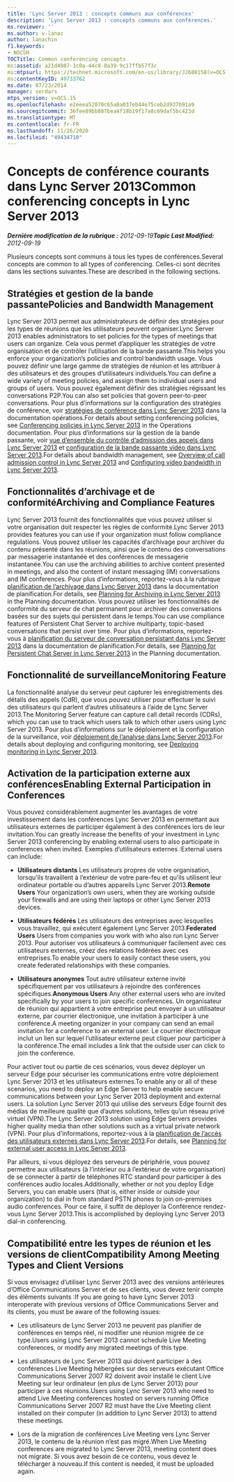 ```yaml
---
title: 'Lync Server 2013 : concepts communs aux conférences'
description: 'Lync Server 2013 : concepts communs aux conférences.'
ms.reviewer: ''
ms.author: v-lanac
author: lanachin
f1.keywords:
- NOCSH
TOCTitle: Common conferencing concepts
ms:assetid: a21d4987-1c0a-44c8-8a39-9c17ffb57f3c
ms:mtpsurl: https://technet.microsoft.com/en-us/library/JJ688158(v=OCS.15)
ms:contentKeyID: 49733762
ms.date: 07/23/2014
manager: serdars
mtps_version: v=OCS.15
ms.openlocfilehash: e2eeea52070c65a8a037eb44e75ceb2d937b91a9
ms.sourcegitcommit: 36fee89bb887bea4f18b19f17a8c69daf5bc423d
ms.translationtype: MT
ms.contentlocale: fr-FR
ms.lasthandoff: 11/26/2020
ms.locfileid: "49434710"
---
```

# <a name="common-conferencing-concepts-in-lync-server-2013"></a><span data-ttu-id="68cb5-103">Concepts de conférence courants dans Lync Server 2013</span><span class="sxs-lookup"><span data-stu-id="68cb5-103">Common conferencing concepts in Lync Server 2013</span></span>

<div data-xmlns="http://www.w3.org/1999/xhtml">

<div class="topic" data-xmlns="http://www.w3.org/1999/xhtml" data-msxsl="urn:schemas-microsoft-com:xslt" data-cs="https://msdn.microsoft.com/">

<div data-asp="https://msdn2.microsoft.com/asp">



</div>

<div id="mainSection">

<div id="mainBody"><span data-ttu-id="68cb5-104">

<span> </span></span><span class="sxs-lookup"><span data-stu-id="68cb5-104">

<span> </span></span></span>

<span data-ttu-id="68cb5-105">_**Dernière modification de la rubrique :** 2012-09-19_</span><span class="sxs-lookup"><span data-stu-id="68cb5-105">_**Topic Last Modified:** 2012-09-19_</span></span>

<span data-ttu-id="68cb5-106">Plusieurs concepts sont communs à tous les types de conférences.</span><span class="sxs-lookup"><span data-stu-id="68cb5-106">Several concepts are common to all types of conferencing.</span></span> <span data-ttu-id="68cb5-107">Celles-ci sont décrites dans les sections suivantes.</span><span class="sxs-lookup"><span data-stu-id="68cb5-107">These are described in the following sections.</span></span>

<div>

## <a name="policies-and-bandwidth-management"></a><span data-ttu-id="68cb5-108">Stratégies et gestion de la bande passante</span><span class="sxs-lookup"><span data-stu-id="68cb5-108">Policies and Bandwidth Management</span></span>

<span data-ttu-id="68cb5-109">Lync Server 2013 permet aux administrateurs de définir des stratégies pour les types de réunions que les utilisateurs peuvent organiser.</span><span class="sxs-lookup"><span data-stu-id="68cb5-109">Lync Server 2013 enables administrators to set policies for the types of meetings that users can organize.</span></span> <span data-ttu-id="68cb5-110">Cela vous permet d’appliquer les stratégies de votre organisation et de contrôler l’utilisation de la bande passante.</span><span class="sxs-lookup"><span data-stu-id="68cb5-110">This helps you enforce your organization’s policies and control bandwidth usage.</span></span> <span data-ttu-id="68cb5-111">Vous pouvez définir une large gamme de stratégies de réunion et les attribuer à des utilisateurs et des groupes d’utilisateurs individuels.</span><span class="sxs-lookup"><span data-stu-id="68cb5-111">You can define a wide variety of meeting policies, and assign them to individual users and groups of users.</span></span> <span data-ttu-id="68cb5-112">Vous pouvez également définir des stratégies régissant les conversations P2P.</span><span class="sxs-lookup"><span data-stu-id="68cb5-112">You can also set policies that govern peer-to-peer conversations.</span></span> <span data-ttu-id="68cb5-113">Pour plus d’informations sur la configuration des stratégies de conférence, voir [stratégies de conférence dans Lync Server 2013](lync-server-2013-conferencing-policies.md) dans la documentation opérations.</span><span class="sxs-lookup"><span data-stu-id="68cb5-113">For details about setting conferencing policies, see [Conferencing policies in Lync Server 2013](lync-server-2013-conferencing-policies.md) in the Operations documentation.</span></span> <span data-ttu-id="68cb5-114">Pour plus d’informations sur la gestion de la bande passante, voir [vue d’ensemble du contrôle d’admission des appels dans Lync Server 2013](lync-server-2013-overview-of-call-admission-control.md) et [configuration de la bande passante vidéo dans Lync Server 2013](lync-server-2013-configuring-video-bandwidth.md).</span><span class="sxs-lookup"><span data-stu-id="68cb5-114">For details about bandwidth management, see [Overview of call admission control in Lync Server 2013](lync-server-2013-overview-of-call-admission-control.md) and [Configuring video bandwidth in Lync Server 2013](lync-server-2013-configuring-video-bandwidth.md).</span></span>

</div>

<div>

## <a name="archiving-and-compliance-features"></a><span data-ttu-id="68cb5-115">Fonctionnalités d’archivage et de conformité</span><span class="sxs-lookup"><span data-stu-id="68cb5-115">Archiving and Compliance Features</span></span>

<span data-ttu-id="68cb5-116">Lync Server 2013 fournit des fonctionnalités que vous pouvez utiliser si votre organisation doit respecter les règles de conformité.</span><span class="sxs-lookup"><span data-stu-id="68cb5-116">Lync Server 2013 provides features you can use if your organization must follow compliance regulations.</span></span> <span data-ttu-id="68cb5-117">Vous pouvez utiliser les capacités d’archivage pour archiver du contenu présenté dans les réunions, ainsi que le contenu des conversations par messagerie instantanée et des conférences de messagerie instantanée.</span><span class="sxs-lookup"><span data-stu-id="68cb5-117">You can use the archiving abilities to archive content presented in meetings, and also the content of instant messaging (IM) conversations and IM conferences.</span></span> <span data-ttu-id="68cb5-118">Pour plus d’informations, reportez-vous à la rubrique [planification de l’archivage dans Lync Server 2013](lync-server-2013-planning-for-archiving.md) dans la documentation de planification.</span><span class="sxs-lookup"><span data-stu-id="68cb5-118">For details, see [Planning for Archiving in Lync Server 2013](lync-server-2013-planning-for-archiving.md) in the Planning documentation.</span></span> <span data-ttu-id="68cb5-119">Vous pouvez utiliser les fonctionnalités de conformité du serveur de chat permanent pour archiver des conversations basées sur des sujets qui persistent dans le temps.</span><span class="sxs-lookup"><span data-stu-id="68cb5-119">You can use compliance features of Persistent Chat Server to archive multiparty, topic-based conversations that persist over time.</span></span> <span data-ttu-id="68cb5-120">Pour plus d’informations, reportez-vous à [planification du serveur de conversation persistant dans Lync Server 2013](lync-server-2013-planning-for-persistent-chat-server.md) dans la documentation de planification.</span><span class="sxs-lookup"><span data-stu-id="68cb5-120">For details, see [Planning for Persistent Chat Server in Lync Server 2013](lync-server-2013-planning-for-persistent-chat-server.md) in the Planning documentation.</span></span>

</div>

<div>

## <a name="monitoring-feature"></a><span data-ttu-id="68cb5-121">Fonctionnalité de surveillance</span><span class="sxs-lookup"><span data-stu-id="68cb5-121">Monitoring Feature</span></span>

<span data-ttu-id="68cb5-122">La fonctionnalité analyse du serveur peut capturer les enregistrements des détails des appels (CdR), que vous pouvez utiliser pour effectuer le suivi des utilisateurs qui parlent d’autres utilisateurs à l’aide de Lync Server 2013.</span><span class="sxs-lookup"><span data-stu-id="68cb5-122">The Monitoring Server feature can capture call detail records (CDRs), which you can use to track which users talk to which other users using Lync Server 2013.</span></span> <span data-ttu-id="68cb5-123">Pour plus d’informations sur le déploiement et la configuration de la surveillance, voir [déploiement de l’analyse dans Lync Server 2013](lync-server-2013-deploying-monitoring.md).</span><span class="sxs-lookup"><span data-stu-id="68cb5-123">For details about deploying and configuring monitoring, see [Deploying monitoring in Lync Server 2013](lync-server-2013-deploying-monitoring.md).</span></span>

</div>

<div>

## <a name="enabling-external-participation-in-conferences"></a><span data-ttu-id="68cb5-124">Activation de la participation externe aux conférences</span><span class="sxs-lookup"><span data-stu-id="68cb5-124">Enabling External Participation in Conferences</span></span>

<span data-ttu-id="68cb5-125">Vous pouvez considérablement augmenter les avantages de votre investissement dans les conférences Lync Server 2013 en permettant aux utilisateurs externes de participer également à des conférences lors de leur invitation.</span><span class="sxs-lookup"><span data-stu-id="68cb5-125">You can greatly increase the benefits of your investment in Lync Server 2013 conferencing by enabling external users to also participate in conferences when invited.</span></span> <span data-ttu-id="68cb5-126">Exemples d’utilisateurs externes :</span><span class="sxs-lookup"><span data-stu-id="68cb5-126">External users can include:</span></span>

  - <span data-ttu-id="68cb5-127">**Utilisateurs distants**   Les utilisateurs propres de votre organisation, lorsqu’ils travaillent à l’extérieur de votre pare-feu et qu’ils utilisent leur ordinateur portable ou d’autres appareils Lync Server 2013.</span><span class="sxs-lookup"><span data-stu-id="68cb5-127">**Remote Users**   Your organization’s own users, when they are working outside your firewalls and are using their laptops or other Lync Server 2013 devices.</span></span>

  - <span data-ttu-id="68cb5-128">**Utilisateurs fédérés**   Les utilisateurs des entreprises avec lesquelles vous travaillez, qui exécutent également Lync Server 2013.</span><span class="sxs-lookup"><span data-stu-id="68cb5-128">**Federated Users**   Users from companies you work with who also run Lync Server 2013.</span></span> <span data-ttu-id="68cb5-129">Pour autoriser vos utilisateurs à communiquer facilement avec ces utilisateurs externes, créez des relations fédérées avec ces entreprises.</span><span class="sxs-lookup"><span data-stu-id="68cb5-129">To enable your users to easily contact these users, you create federated relationships with these companies.</span></span>

  - <span data-ttu-id="68cb5-130">**Utilisateurs anonymes**   Tout autre utilisateur externe invité spécifiquement par vos utilisateurs à rejoindre des conférences spécifiques.</span><span class="sxs-lookup"><span data-stu-id="68cb5-130">**Anonymous Users**   Any other external users who are invited specifically by your users to join specific conferences.</span></span> <span data-ttu-id="68cb5-131">Un organisateur de réunion qui appartient à votre entreprise peut envoyer à un utilisateur externe, par courrier électronique, une invitation à participer à une conférence.</span><span class="sxs-lookup"><span data-stu-id="68cb5-131">A meeting organizer in your company can send an email invitation for a conference to an external user.</span></span> <span data-ttu-id="68cb5-132">Le courrier électronique inclut un lien sur lequel l’utilisateur externe peut cliquer pour participer à la conférence.</span><span class="sxs-lookup"><span data-stu-id="68cb5-132">The email includes a link that the outside user can click to join the conference.</span></span>

<span data-ttu-id="68cb5-133">Pour activer tout ou partie de ces scénarios, vous devez déployer un serveur Edge pour sécuriser les communications entre votre déploiement Lync Server 2013 et les utilisateurs externes.</span><span class="sxs-lookup"><span data-stu-id="68cb5-133">To enable any or all of these scenarios, you need to deploy an Edge Server to help enable secure communications between your Lync Server 2013 deployment and external users.</span></span> <span data-ttu-id="68cb5-134">La solution Lync Server 2013 qui utilise des serveurs Edge fournit des médias de meilleure qualité que d’autres solutions, telles qu’un réseau privé virtuel (VPN).</span><span class="sxs-lookup"><span data-stu-id="68cb5-134">The Lync Server 2013 solution using Edge Servers provides higher quality media than other solutions such as a virtual private network (VPN).</span></span> <span data-ttu-id="68cb5-135">Pour plus d’informations, reportez-vous à la [planification de l’accès des utilisateurs externes dans Lync Server 2013](lync-server-2013-planning-for-external-user-access.md).</span><span class="sxs-lookup"><span data-stu-id="68cb5-135">For details, see [Planning for external user access in Lync Server 2013](lync-server-2013-planning-for-external-user-access.md).</span></span>

<span data-ttu-id="68cb5-136">Par ailleurs, si vous déployez des serveurs de périphérie, vous pouvez permettre aux utilisateurs (à l’intérieur ou à l’extérieur de votre organisation) de se connecter à partir de téléphones RTC standard pour participer à des conférences audio locales.</span><span class="sxs-lookup"><span data-stu-id="68cb5-136">Additionally, whether or not you deploy Edge Servers, you can enable users (that is, either inside or outside your organization) to dial in from standard PSTN phones to join on-premises audio conferences.</span></span> <span data-ttu-id="68cb5-137">Pour ce faire, il suffit de déployer la Conférence rendez-vous Lync Server 2013.</span><span class="sxs-lookup"><span data-stu-id="68cb5-137">This is accomplished by deploying Lync Server 2013 dial-in conferencing.</span></span>

</div>

<div>

## <a name="compatibility-among-meeting-types-and-client-versions"></a><span data-ttu-id="68cb5-138">Compatibilité entre les types de réunion et les versions de client</span><span class="sxs-lookup"><span data-stu-id="68cb5-138">Compatibility Among Meeting Types and Client Versions</span></span>

<span data-ttu-id="68cb5-139">Si vous envisagez d’utiliser Lync Server 2013 avec des versions antérieures d’Office Communications Server et de ses clients, vous devez tenir compte des éléments suivants :</span><span class="sxs-lookup"><span data-stu-id="68cb5-139">If you are going to have Lync Server 2013 interoperate with previous versions of Office Communications Server and its clients, you must be aware of the following issues:</span></span>

  - <span data-ttu-id="68cb5-140">Les utilisateurs de Lync Server 2013 ne peuvent pas planifier de conférences en temps réel, ni modifier une réunion migrée de ce type.</span><span class="sxs-lookup"><span data-stu-id="68cb5-140">Users using Lync Server 2013 cannot schedule Live Meeting conferences, or modify any migrated meetings of this type.</span></span>

  - <span data-ttu-id="68cb5-141">Les utilisateurs de Lync Server 2013 qui doivent participer à des conférences Live Meeting hébergées sur des serveurs exécutant Office Communications Server 2007 R2 doivent avoir installé le client Live Meeting sur leur ordinateur (en plus de Lync Server 2013) pour participer à ces réunions.</span><span class="sxs-lookup"><span data-stu-id="68cb5-141">Users using Lync Server 2013 who need to attend Live Meeting conferences hosted on servers running Office Communications Server 2007 R2 must have the Live Meeting client installed on their computer (in addition to Lync Server 2013) to attend these meetings.</span></span>

  - <span data-ttu-id="68cb5-142">Lors de la migration de conférences Live Meeting vers Lync Server 2013, le contenu de la réunion n’est pas migré.</span><span class="sxs-lookup"><span data-stu-id="68cb5-142">When Live Meeting conferences are migrated to Lync Server 2013, meeting content does not migrate.</span></span> <span data-ttu-id="68cb5-143">Si vous avez besoin de ce contenu, vous devez le télécharger à nouveau.</span><span class="sxs-lookup"><span data-stu-id="68cb5-143">If this content is needed, it must be uploaded again.</span></span>

<span data-ttu-id="68cb5-144"></div>

</div>

<span> </span>

</div>

</div>

</span><span class="sxs-lookup"><span data-stu-id="68cb5-144"></div>

</div>

<span> </span>

</div>

</div>

</span></span></div>

